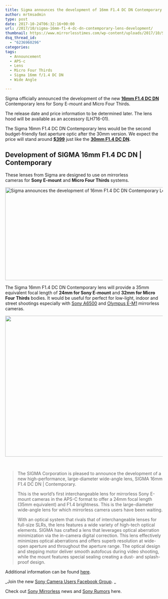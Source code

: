 ```yaml
---
title: Sigma announces the development of 16mm F1.4 DC DN Contemporary Lens
author: mrtmsadmin
type: post
date: 2017-10-24T06:32:16+00:00
url: /2017/10/sigma-16mm-f1-4-dc-dn-contemporary-lens-development/
thumbnail: https://www.mirrorlesstimes.com/wp-content/uploads/2017/10/Sigma-16mm-f1.4-DC-DN-Contemporary-lens-1-750x471.jpg
dsq_thread_id:
  - "6236960296"
categories:
tags:
  - Announcement
  - APS-c
  - Lens
  - Micro Four Thirds
  - Sigma 16mm f/1.4 DC DN
  - Wide Angle

---
```

Sigma officially announced the development of the new [**16mm F1.4 DC DN**][1] Contemporary lens for Sony E-mount and Micro Four Thirds.

The release date and price information to be determined later. The lens hood will be available as an accessory (LH716-01).

The Sigma 16mm F1.4 DC DN Contemporary lens would be the second budget-friendly fast aperture optic after the 30mm version. We expect the price will stand around <a href="http://amzn.to/1VVhrx1" rel="nofollow"><strong>$399</strong></a> just like the **<a href="https://www.mirrorlesstimes.com/tags/sigma-30mm-f-1-4-dc-dn/" target="_blank" rel="follow noopener">30mm F1.4 DC DN</a>.**<!--more-->

## Development of SIGMA 16mm F1.4 DC DN | Contemporary

These lenses from Sigma are designed to use on mirrorless cameras for **Sony E-mount** and **Micro Four Thirds** systems.

[<img class="aligncenter wp-image-1324 size-full" title="Sigma announces the development of 16mm F1.4 DC DN Contemporary Lens" src="https://i0.wp.com/www.mirrorlesstimes.com/wp-content/uploads/2017/10/Sigma-16mm-f1.4-DC-DN-Contemporary-lens-1.jpg?resize=600%2C297&#038;ssl=1" alt="Sigma announces the development of 16mm F1.4 DC DN Contemporary Lens" width="600" height="297" srcset="https://i0.wp.com/www.mirrorlesstimes.com/wp-content/uploads/2017/10/Sigma-16mm-f1.4-DC-DN-Contemporary-lens-1.jpg?w=950&ssl=1 950w, https://i0.wp.com/www.mirrorlesstimes.com/wp-content/uploads/2017/10/Sigma-16mm-f1.4-DC-DN-Contemporary-lens-1.jpg?resize=300%2C149&ssl=1 300w, https://i0.wp.com/www.mirrorlesstimes.com/wp-content/uploads/2017/10/Sigma-16mm-f1.4-DC-DN-Contemporary-lens-1.jpg?resize=768%2C381&ssl=1 768w, https://i0.wp.com/www.mirrorlesstimes.com/wp-content/uploads/2017/10/Sigma-16mm-f1.4-DC-DN-Contemporary-lens-1.jpg?resize=700%2C347&ssl=1 700w" sizes="(max-width: 600px) 100vw, 600px" data-recalc-dims="1" />][2]

The Sigma 16mm F1.4 DC DN Contemporary lens will provide a 35mm equivalent focal length of **24mm for Sony E-mount** and **32mm for Micro Four Thirds** bodies. It would be useful for perfect for low-light, indoor and street shootings especially with [Sony A6500][3] and [Olympus E-M1][4] mirrorless cameras.

[<img class="aligncenter size-full wp-image-1323" src="https://i2.wp.com/www.mirrorlesstimes.com/wp-content/uploads/2017/10/Sigma-16mm-f1.4-DC-DN-Contemporary-mirrorless-lens-for-Sony-E-mount-and-Micro-Four-Thirds.jpg?resize=600%2C450&#038;ssl=1" alt="" width="600" height="450" srcset="https://i2.wp.com/www.mirrorlesstimes.com/wp-content/uploads/2017/10/Sigma-16mm-f1.4-DC-DN-Contemporary-mirrorless-lens-for-Sony-E-mount-and-Micro-Four-Thirds.jpg?w=1200&ssl=1 1200w, https://i2.wp.com/www.mirrorlesstimes.com/wp-content/uploads/2017/10/Sigma-16mm-f1.4-DC-DN-Contemporary-mirrorless-lens-for-Sony-E-mount-and-Micro-Four-Thirds.jpg?resize=300%2C225&ssl=1 300w, https://i2.wp.com/www.mirrorlesstimes.com/wp-content/uploads/2017/10/Sigma-16mm-f1.4-DC-DN-Contemporary-mirrorless-lens-for-Sony-E-mount-and-Micro-Four-Thirds.jpg?resize=768%2C576&ssl=1 768w, https://i2.wp.com/www.mirrorlesstimes.com/wp-content/uploads/2017/10/Sigma-16mm-f1.4-DC-DN-Contemporary-mirrorless-lens-for-Sony-E-mount-and-Micro-Four-Thirds.jpg?resize=1024%2C768&ssl=1 1024w, https://i2.wp.com/www.mirrorlesstimes.com/wp-content/uploads/2017/10/Sigma-16mm-f1.4-DC-DN-Contemporary-mirrorless-lens-for-Sony-E-mount-and-Micro-Four-Thirds.jpg?resize=700%2C525&ssl=1 700w" sizes="(max-width: 600px) 100vw, 600px" data-recalc-dims="1" />][5]

&nbsp;

> The SIGMA Corporation is pleased to announce the development of a new high-performance, large-diameter wide-angle lens, SIGMA 16mm F1.4 DC DN | Contemporary.
> 
> This is the world’s first interchangeable lens for mirrorless Sony E-mount cameras in the APS-C format to offer a 24mm focal length (35mm equivalent) and F1.4 brightness. This is the large-diameter wide-angle lens for which mirrorless camera users have been waiting.
> 
> With an optical system that rivals that of interchangeable lenses for full-size SLRs, the lens features a wide variety of high-tech optical elements. SIGMA has crafted a lens that leverages optical aberration minimization via the in-camera digital correction. This lens effectively minimizes optical aberrations and offers superb resolution at wide-open aperture and throughout the aperture range. The optical design and stepping motor deliver smooth autofocus during video shooting, while the mount features special sealing creating a dust- and splash-proof design.

Additional information can be found <a href="https://www.sigma-global.com/jp/lenses/cas/product/contemporary/c_16_14/" target="_blank" rel="noopener">here</a>.

_Join the new <a href="https://www.facebook.com/groups/1637646316495210/" target="_blank" rel="nofollow noopener noreferrer">Sony Camera Users Facebook Group</a>. _

Check out <a href="https://www.mirrorlesstimes.com/tags/sony-mirrorless/" target="_blank" rel="noopener">Sony Mirrorless</a> news and <a href="https://www.dailycameranews.com/tag/sony-rumors/" target="_blank" rel="noopener">Sony Rumors</a> here.

 [1]: https://www.mirrorlesstimes.com/tags/sigma-16mm-f-1-4-dc-dn/
 [2]: https://i0.wp.com/www.mirrorlesstimes.com/wp-content/uploads/2017/10/Sigma-16mm-f1.4-DC-DN-Contemporary-lens-1.jpg?ssl=1
 [3]: https://www.dailycameranews.com/2016/11/best-sony-a6500-lenses/
 [4]: https://www.dailycameranews.com/2017/02/best-olympus-om-d-e-m1-mark-ii-lenses/
 [5]: https://i2.wp.com/www.mirrorlesstimes.com/wp-content/uploads/2017/10/Sigma-16mm-f1.4-DC-DN-Contemporary-mirrorless-lens-for-Sony-E-mount-and-Micro-Four-Thirds.jpg?ssl=1
